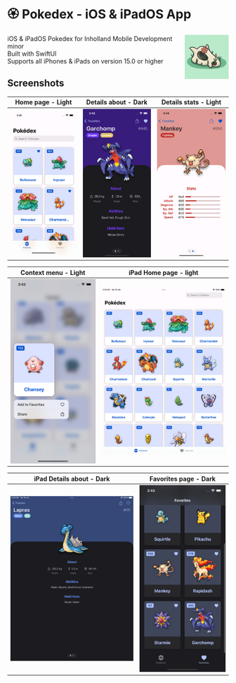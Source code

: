 # 🏵 Pokedex - iOS & iPadOS App

<img src="ApplePokedex/Assets.xcassets/AppIcon.appiconset/128.png" align="right" width="100" height="100" alt="Logo">

iOS & iPadOS Pokedex for Inholland Mobile Development minor  
Built with SwiftUI  
Supports all iPhones & iPads on version 15.0 or higher  



## Screenshots
Home page - Light | Details about - Dark | Details stats - Light
:---------------------------:|:-------------------------:|:-------------------------:
![](screenshots/File3.png)  | ![](screenshots/File6.png) | ![](screenshots/File7.png)

Context menu - Light | iPad Home page - light 
:---------------------------:|:-------------------------:
![](screenshots/File5.png)  | ![](screenshots/File1.png)

iPad Details about - Dark | Favorites page - Dark
:---------------------------:|:-------------------------:
![](screenshots/File2.png)  | ![](screenshots/File4.png)